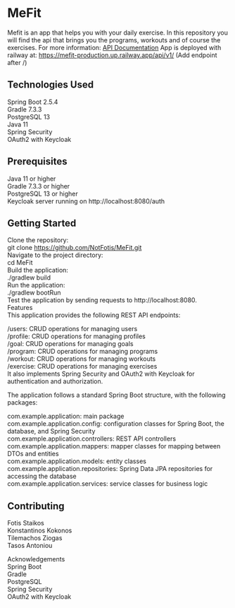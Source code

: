 # MeFit

Mefit is an app that helps you with your daily exercise. In this repository you will find the api that brings you the programs, workouts and of course the exercises.
For more information: <a href="https://github.com/NotFotis/MeFit/wiki/API-Documentation">API Documentation</a>
App is deployed with railway at: https://mefit-production.up.railway.app/api/v1/ (Add endpoint after /)

## Technologies Used <br />
Spring Boot 2.5.4 <br />
Gradle 7.3.3 <br />
PostgreSQL 13 <br />
Java 11 <br />
Spring Security <br />
OAuth2 with Keycloak <br />
## Prerequisites <br />
Java 11 or higher <br />
Gradle 7.3.3 or higher <br />
PostgreSQL 13 or higher <br />
Keycloak server running on http://localhost:8080/auth <br />
## Getting Started <br />
Clone the repository: <br />
git clone https://github.com/NotFotis/MeFit.git <br />
Navigate to the project directory: <br />
cd MeFit <br />
Build the application: <br />
./gradlew build <br />
Run the application: <br />
./gradlew bootRun <br />
Test the application by sending requests to http://localhost:8080. <br />
Features <br />
This application provides the following REST API endpoints: <br />

/users: CRUD operations for managing users <br />
/profile: CRUD operations for managing profiles <br />
/goal: CRUD operations for managing goals <br />
/program: CRUD operations for managing programs <br />
/workout: CRUD operations for managing workouts <br />
/exercise: CRUD operations for managing exercises <br />
It also implements Spring Security and OAuth2 with Keycloak for authentication and authorization. <br />

The application follows a standard Spring Boot structure, with the following packages: <br />

com.example.application: main package <br />
com.example.application.config: configuration classes for Spring Boot, the database, and Spring Security <br />
com.example.application.controllers: REST API controllers <br />
com.example.application.mappers: mapper classes for mapping between DTOs and entities <br />
com.example.application.models: entity classes <br />
com.example.application.repositories: Spring Data JPA repositories for accessing the database <br />
com.example.application.services: service classes for business logic <br />

## Contributing  <br />
Fotis Staikos <br />
Konstantinos Kokonos <br />
Tilemachos Ziogas <br />
Tasos Antoniou <br />

Acknowledgements <br />
Spring Boot <br />
Gradle <br />
PostgreSQL <br />
Spring Security <br />
OAuth2 with Keycloak <br />
